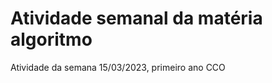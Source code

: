 <h1>Atividade semanal da matéria algoritmo</h1>
<p>Atividade da semana 15/03/2023, primeiro ano CCO</p>
